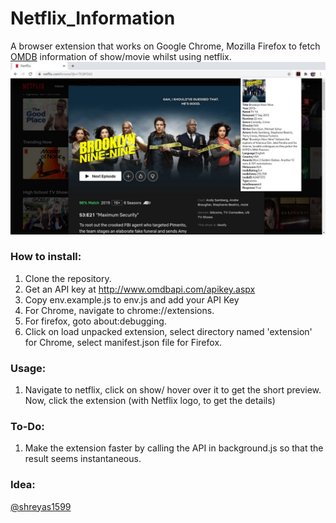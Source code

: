# Netflix_Information
A browser extension that works on Google Chrome, Mozilla Firefox to fetch [OMDB](http://www.omdbapi.com/) information of show/movie whilst using netflix.
![screenshot](screenshot.png)

### How to install: 
1) Clone the repository.
2) Get an API key at http://www.omdbapi.com/apikey.aspx
3) Copy env.example.js to env.js and add your API Key
4) For Chrome, navigate to chrome://extensions.
5) For firefox, goto about:debugging.
6) Click on load unpacked extension, select directory named 'extension' for Chrome, select manifest.json file for Firefox.

### Usage:
1) Navigate to netflix, click on show/ hover over it to get the short preview.
Now, click the extension (with Netflix logo, to get the details)


### To-Do:
1) Make the extension faster by calling the API in background.js so that the result seems instantaneous. 

### Idea:
[@shreyas1599](https://github.com/shreyas1599) 
